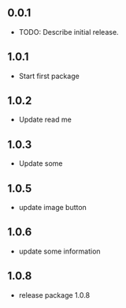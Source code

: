 ## 0.0.1

* TODO: Describe initial release.

## 1.0.1

* Start first package

## 1.0.2

* Update read me

## 1.0.3

* Update some

## 1.0.5

* update image button

## 1.0.6

* update some information

## 1.0.8

* release package 1.0.8